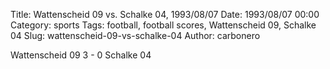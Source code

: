 Title: Wattenscheid 09 vs. Schalke 04, 1993/08/07
Date: 1993/08/07 00:00
Category: sports
Tags: football, football scores, Wattenscheid 09, Schalke 04
Slug: wattenscheid-09-vs-schalke-04
Author: carbonero


Wattenscheid 09 3 - 0 Schalke 04
